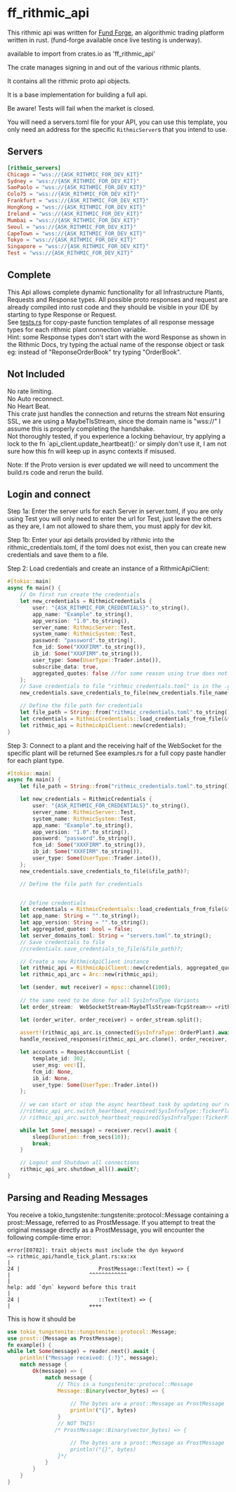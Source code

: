 # ff_rithmic_api
This rithmic api was written for [Fund Forge](https://github.com/BurnOutTrader/fund-forge), an algorithmic trading platform written in rust. (fund-forge available once live testing is underway).

available to import from crates.io as 'ff_rithmic_api'

The crate manages signing in and out of the various rithmic plants.

It contains all the rithmic proto api objects.

It is a base implementation for building a full api.

Be aware! Tests will fail when the market is closed.

You will need a servers.toml file for your API, you can use this template, you only need an address for the specific `RithmicServer`s that you intend to use.
## Servers
```toml
[rithmic_servers]
Chicago = "wss://{ASK_RITHMIC_FOR_DEV_KIT}"
Sydney = "wss://{ASK_RITHMIC_FOR_DEV_KIT}"
SaoPaolo = "wss://{ASK_RITHMIC_FOR_DEV_KIT}"
Colo75 = "wss://{ASK_RITHMIC_FOR_DEV_KIT}"
Frankfurt = "wss://{ASK_RITHMIC_FOR_DEV_KIT}"
HongKong = "wss://{ASK_RITHMIC_FOR_DEV_KIT}"
Ireland = "wss://{ASK_RITHMIC_FOR_DEV_KIT}"
Mumbai = "wss://{ASK_RITHMIC_FOR_DEV_KIT}"
Seoul = "wss://{ASK_RITHMIC_FOR_DEV_KIT}"
CapeTown = "wss://{ASK_RITHMIC_FOR_DEV_KIT}"
Tokyo = "wss://{ASK_RITHMIC_FOR_DEV_KIT}"
Singapore = "wss://{ASK_RITHMIC_FOR_DEV_KIT}"
Test = "wss://{ASK_RITHMIC_FOR_DEV_KIT}"
```

## Complete
This Api allows complete dynamic functionality for all Infrastructure Plants, Requests and Response types.
All possible proto responses and request are already compiled into rust code and they should be visible in your IDE by starting to type Response or Request. \
See [tests.rs](https://github.com/BurnOutTrader/ff_rithmic_api/blob/master/src/test.rs) for copy-paste function templates of all response message types for each rithmic plant connection variable. \
Hint: some Response types don't start with the word Response as shown in the Rithmic Docs, try typing the actual name of the response object or task eg: instead of "ReponseOrderBook" try typing "OrderBook".
## Not Included
No rate limiting. \
No Auto reconnect. \
No Heart Beat. \
This crate just handles the connection and returns the stream
Not ensuring SSL, we are using a  MaybeTlsStream, since the domain name is "wss://" I assume this is properly completing the handshake. \
Not thoroughly tested, if you experience a locking behaviour, try applying a lock to the fn `api_client.update_heartbeat():' or simply don't use it, I am not sure how this fn will keep up in async contexts if misused.

Note: If the Proto version is ever updated we will need to uncomment the build.rs code and rerun the build.
## Login and connect
Step 1a: Enter the server urls for each Server in server.toml, if you are only using Test you will only need to enter the url for Test, just leave the others as they are, I am not allowed to share them, you must apply for dev kit.

Step 1b: Enter your api details provided by rithmic into the rithmic_credentials.toml, if the toml does not exist, then you can create new credentials and save them to a file.

Step 2: Load credentials and create an instance of a RithmicApiClient:
```rust
#[tokio::main]
async fn main() {
    // On first run create the credentials
    let new_credentials = RithmicCredentials {
        user: "{ASK_RITHMIC_FOR_CREDENTIALS}".to_string(),
        app_name: "Example".to_string(),
        app_version: "1.0".to_string(),
        server_name: RithmicServer::Test,
        system_name: RithmicSystem::Test,
        password: "password".to_string(),
        fcm_id: Some("XXXFIRM".to_string()),
        ib_id: Some("XXXFIRM".to_string()),
        user_type: Some(UserType::Trader.into()),
        subscribe_data: true, 
        aggregated_quotes: false //for some reason using true does not parse correctly on the server side, I don't know what causes this
    };
    // Save credentials to file "rithmic_credentials.toml" is in the .gitignore
    new_credentials.save_credentials_to_file(new_credentials.file_name()).unwrap();

    // Define the file path for credentials
    let file_path = String::from("rithmic_credentials.toml".to_string());
    let credentials = RithmicCredentials::load_credentials_from_file(&file_path).unwrap();
    let rithmic_api = RithmicApiClient::new(credentials);
}
```
Step 3: Connect to a plant and the receiving half of the WebSocket for the specific plant will be returned
See examples.rs for a full copy paste handler for each plant type.
```rust
#[tokio::main]
async fn main() {
    let file_path = String::from("rithmic_credentials.toml".to_string());

    let new_credentials = RithmicCredentials {
        user: "{ASK_RITHMIC_FOR_CREDENTIALS}".to_string(),
        server_name: RithmicServer::Test,
        system_name: RithmicSystem::Test,
        app_name: "Example".to_string(),
        app_version: "1.0".to_string(),
        password: "password".to_string(),
        fcm_id: Some("XXXFIRM".to_string()),
        ib_id: Some("XXXFIRM".to_string()),
        user_type: Some(UserType::Trader.into()),
    };
    new_credentials.save_credentials_to_file(&file_path)?;

    // Define the file path for credentials


    // Define credentials
    let credentials = RithmicCredentials::load_credentials_from_file(&file_path).unwrap();
    let app_name: String = "".to_string();
    let app_version: String = "".to_string();
    let aggregated_quotes: bool = false;
    let server_domains_toml: String = "servers.toml".to_string();
    // Save credentials to file
    //credentials.save_credentials_to_file(&file_path)?;

    // Create a new RithmicApiClient instance
    let rithmic_api = RithmicApiClient::new(credentials, aggregated_quotes, server_domains_toml).unwrap();
    let rithmic_api_arc = Arc::new(rithmic_api);

    let (sender, mut receiver) = mpsc::channel(100);
    
    // the same need to be done for all SysInfraType Variants
    let order_stream:  WebSocketStream<MaybeTlsStream<TcpStream>> =rithmic_api_arc.connect_and_login(SysInfraType::OrderPlant).await?;

    let (order_writer, order_receiver) = order_stream.split();
    
    assert!(rithmic_api_arc.is_connected(SysInfraType::OrderPlant).await);
    handle_received_responses(rithmic_api_arc.clone(), order_receiver, SysInfraType::OrderPlant,sender).await?;

    let accounts = RequestAccountList {
        template_id: 302,
        user_msg: vec![],
        fcm_id: None,
        ib_id: None,
        user_type: Some(UserType::Trader.into())
    };
    
    // we can start or stop the async heartbeat task by updating our requirements, in a streaming situation heartbeat is not an api requirement.
    //rithmic_api_arc.switch_heartbeat_required(SysInfraType::TickerPlant, false).await.unwrap();
    // rithmic_api_arc.switch_heartbeat_required(SysInfraType::TickerPlant, true).await.unwrap();

    while let Some(_message) = receiver.recv().await {
        sleep(Duration::from_secs(10));
        break;
    }

    // Logout and Shutdown all connections
    rithmic_api_arc.shutdown_all().await?;
}
```

## Parsing and Reading Messages
You receive a tokio_tungstenite::tungstenite::protocol::Message containing a prost::Message, referred to as ProstMessage. If you attempt to treat the original message directly as a ProstMessage, you will encounter the following compile-time error:
```
error[E0782]: trait objects must include the dyn keyword
–> rithmic_api/handle_tick_plant.rs:xx:xx
|
24 |                         ProstMessage::Text(text) => {
|                         ^^^^^^^^^^^^
|
help: add `dyn` keyword before this trait
|
24 |                         ::Text(text) => {
|                         ++++
```
This is how it should be
```rust
use tokio_tungstenite::tungstenite::protocol::Message;
use prost::{Message as ProstMessage};
fn example() {
while let Some(message) = reader.next().await {
    println!("Message received: {:?}", message);
    match message {
        Ok(message) => {
            match message {
                // This is a tungstenite::protocol::Message
                Message::Binary(vector_bytes) => {
                    
                    // The bytes are a prost::Message as ProstMessage
                    println!("{}", bytes)
                }
                // NOT THIS!
               /* ProstMessage::Binary(vector_bytes) => {

                    // The bytes are a prost::Message as ProstMessage
                    println!("{}", bytes)
                }*/
            }
        }
    }
}
```

